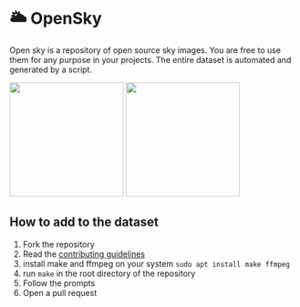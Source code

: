 # 🌥 OpenSky
Open sky is a repository of open source sky images. You are free to use them for any purpose in your projects. The entire dataset is automated and generated by a script.

<img src="https://github.com/awesomelewis2007/OpenSky/blob/master/dataset/30742/photos.gif?raw=true" width="200" style="display: inline-block;">
<img src="https://github.com/awesomelewis2007/OpenSky/blob/master/dataset/36149/photos.gif?raw=true" width="200" style="display: inline-block;">

## How to add to the dataset
1. Fork the repository
2. Read the [contributing guidelines](CONTRIBUTING.md)
2. install make and ffmpeg on your system `sudo apt install make ffmpeg`
3. run `make` in the root directory of the repository
4. Follow the prompts
5. Open a pull request
